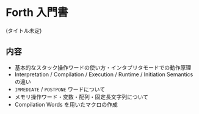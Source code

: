 # Forth 入門書

(タイトル未定)

## 内容

- 基本的なスタック操作ワードの使い方・インタプリタモードでの動作原理
- Interpretation / Compilation / Execution / Runtime / Initiation Semantics の違い
- ``IMMEDIATE`` / ``POSTPONE`` ワードについて
- メモリ操作ワード・変数・配列・固定長文字列について
- Compilation Words を用いたマクロの作成
